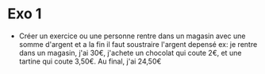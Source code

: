 # Exo 1
- Créer un exercice ou une personne rentre dans un magasin avec une somme d'argent et a la fin il faut soustraire l'argent depensé
ex: je rentre dans un magasin, j'ai 30€, j'achete un chocolat qui coute 2€, et une tartine qui coute 3,50€.
Au final, j'ai 24,50€ 